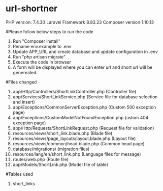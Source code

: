 # url-shortner
PHP version: 7.4.30
Laravel Framework 8.83.23
Composer version 1.10.13


#Please follow below steps to run the code

1. Run "Composer install"
2. Rename env.example to .env
3. Update APP_URL and create database and update configuration in .env
4. Run "php artisan migrate"
5. Execute the code in browser
6. A form will be displayed where you can enter url and short url will be genereated.


#Files changed
1. app/Http/Controllers/ShortLinkController.php (Controller file)
2. app/Services/ShortLinkService.php (Service file for database selection and insert)
3. app/Exceptions/CommonServerException.php (Custom 500 exception page)
4. app/Exceptions/CustomModelNotFoundException.php (ustom 404 exception page)
5. app/Http/Requests/ShortLinkRequest.php (Request file for validation)
6. resources/views/short_link.blade.php (Blade file)
7. resources/views/page_layouts/layout.blade.php (Layout file)
8. resources/views/common/head.blade.php (Common head page)
9. database/migrations/ (migration files)
10. resources/lang/en/short_link.php (Language files for message)
11. routes/web.php (Route file)
12. app/Models/ShortLink.php (Model file of table)

#Tables used

1. short_links 